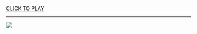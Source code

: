 
<a href="https://premium76.site?title=fleeing_the_complex_unblocked_games&ref=13M">CLICK TO PLAY</a></h3>
<hr>

<a href="https://premium76.site?title=fleeing_the_complex_unblocked_games&ref=13M"><img src="https://clearcache.store/games.png"></a>


